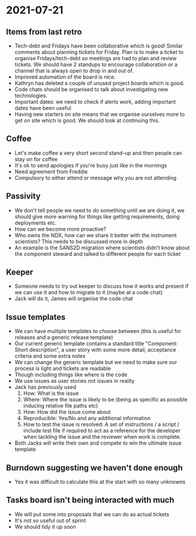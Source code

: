 # 2021-07-21

## Items from last retro

- Tech-debt and Fridays have been collaborative which is good! Similar comments about planning tickets for Friday. Plan is to make a ticket to organise Fridays/tech-debt so meetings are had to plan and review tickets. We should have 2 standups to encourage collaboration or a channel that is always open to drop in and out of.
- Improved automation of the board is nice.
- Kathryn has deleted a couple of unused project boards which is good.
- Code chats should be organised to talk about investigating new technologies.
- Important dates: we need to check if alerts work, adding important dates have been useful
- Having new starters on site means that we organise ourselves more to get on site which is good. We should look at continuing this.

## Coffee

- Let's make coffee a very short second stand-up and then people can stay on for coffee
- It's ok to send apologies if you're busy just like in the mornings
- Need agreement from Freddie
- Compulsory to either attend or message why you are not attending

## Passivity

- We don't tell people we need to do something until we are doing it, we should give more warning for things like getting requirements, doing deployments etc.
- How can we become more proactive?
- Who owns the NDX, how can we share it better with the instrument scientists? This needs to be discussed more in depth
- An example is the SANS2D migration where scientists didn't know about the component steward and talked to different people for each ticket

## Keeper

- Someone needs to try out keeper to discuss how it works and present if we can use it and how to migrate to it (maybe at a code chat)
- Jack will do it, James will organise the code chat

## Issue templates

- We can have multiple templates to choose between (this is useful for releases and a generic release template)
- Our current generic template contains a standard title "Component: Short description", a user story with some more detail, acceptance criteria and some extra notes
- We can change the generic template but we need to make sure our process is light and tickets are readable
- Though including things like where is the code
- We use issues as user stories not issues in reality
- Jack has previously used
  1. How: What is the issue
  2. Where: Where the issue is likely to be (being as specific as possible inducing relative file paths etc)
  3. How: How did the issue come about
  4. Reproducible: Yes/No and any additional information
  5. How to test the issue is resolved: A set of instructions / a script / include test file if required to act as a reference for the developer when tackling the issue and the reviewer when work is complete.
- Both Jacks will write their own and compete to win the ultimate issue template

## Burndown suggesting we haven't done enough

- Yes it was difficult to calculate this at the start with so many unknowns

## Tasks board isn't being interacted with much

- We will put some into proposals that we can do as actual tickets
- It's not so useful out of sprint
- We should tidy it up soon
